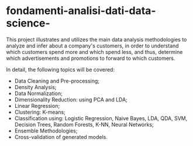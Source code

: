 # fondamenti-analisi-dati-data-science-

This project illustrates and utilizes the main data analysis methodologies to analyze and infer about a company's customers, in order to understand which customers spend more and which spend less, and thus, determine which advertisements and promotions to forward to which customers.

In detail, the following topics will be covered:

- Data Cleaning and Pre-processing;
- Density Analysis;
- Data Normalization;
- Dimensionality Reduction: using PCA and LDA;
- Linear Regression;
- Clustering: K-means;
- Classification using: Logistic Regression, Naive Bayes, LDA, QDA, SVM, Decision Trees, Random Forests, K-NN, Neural Networks;
- Ensemble Methodologies;
- Cross-validation of generated models.
 
